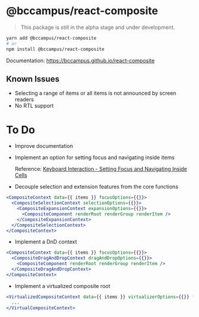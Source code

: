 # @bccampus/react-composite

> This package is still in the alpha stage and under development.

```sh
yarn add @bccampus/react-composite
# or
npm install @bccampus/react-composite
```

Documentation: https://bccampus.github.io/react-composite

## Known Issues

- Selecting a range of items or all items is not announced by screen readers
- No RTL support

# To Do

- Improve documentation

- Implement an option for setting focus and navigating inside items

  Reference: [Keyboard Interaction - Setting Focus and Navigating Inside Cells](https://www.w3.org/WAI/ARIA/apg/patterns/grid/#keyboardinteraction-settingfocusandnavigatinginsidecells)

- Decouple selection and extension features from the core functions

```jsx
<CompositeContext data={{ items }} focusOptions={{}}>
  <CompositeSelectionContext selectionOptions={{}}>
    <CompositeExpansionContext expansionOptions={{}}>
      <CompositeComponent renderRoot renderGroup renderItem />
    </CompositeExpansionContext>
  </CompositeSelectionContext>
</CompositeContext>
```

- Implement a DnD context

```jsx
<CompositeContext data={{ items }} focusOptions={{}}>
  <CompositeDragAndDropContext dragAndDropOptions={{}}>
    <CompositeComponent renderRoot renderGroup renderItem />
  </CompositeDragAndDropContext>
</CompositeContext>
```

- Implement a virtualized composite root

```jsx
<VirtualizedCompositeContext data={{ items }} virtualizerOptions={{}} focusOptions={{}}>
  ...
</VirtualCompositeContext>
```
